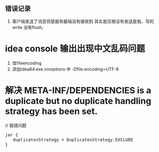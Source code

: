 ## 错误记录


1. 客户端发送了消息但是服务器端没有接收到
   其实是压根没有发送是我，写的write 没有flush;
# idea console 输出出现中文乱码问题
1. 改fileencoding
2. 添加idea64.exe.vmoptions
   中 -Dfile.encoding=UTF-8
# 解决 META-INF/DEPENDENCIES is a duplicate but no duplicate handling strategy has been set.
   // 报错问题    
<pre>
jar {    
   duplicatesStrategy = DuplicatesStrategy.EXCLUDE    
}    
</pre>